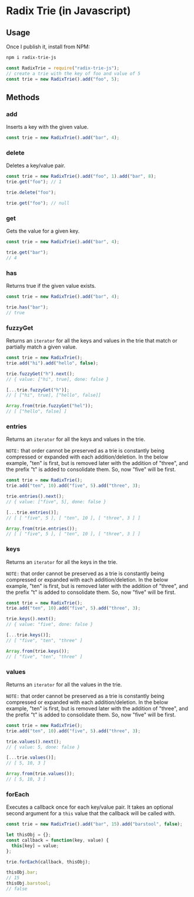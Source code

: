 # Radix Trie (in Javascript)

## Usage

Once I publish it, install from NPM:
```sh
npm i radix-trie-js
```

```js
const RadixTrie = require("radix-trie-js");
// create a trie with the key of foo and value of 5
const trie = new RadixTrie().add("foo", 5);
```

## Methods

### add
Inserts a key with the given value.
```js
const trie = new RadixTrie().add("bar", 4);
```

### delete
Deletes a key/value pair.
```js
const trie = new RadixTrie().add("foo", 1).add("bar", 8);
trie.get("foo"); // 1

trie.delete("foo");

trie.get("foo"); // null
```

### get
Gets the value for a given key.
```js
const trie = new RadixTrie().add("bar", 4);

trie.get("bar");
// 4
```

### has
Returns true if the given value exists.
```js
const trie = new RadixTrie().add("bar", 4);

trie.has("bar");
// true
```

### fuzzyGet
Returns an `iterator` for all the keys and values in the trie that match or partially match a given value.
```js
const trie = new RadixTrie();
trie.add("hi").add("hello", false);

trie.fuzzyGet("h").next();
// { value: ["hi", true], done: false }

[...trie.fuzzyGet("h")];
// [ ["hi", true], ["hello", false]]

Array.from(trie.fuzzyGet("hel"));
// [ ["hello", false] ]
```

### entries
Returns an `iterator` for all the keys and values in the trie.

`NOTE:` that order cannot be preserved as a trie is constantly being compressed or expanded with each addition/deletion. In the below example, "ten" is first, but is removed later with the addition of "three", and the prefix "t" is added to consolidate them. So, now "five" will be first.
```js
const trie = new RadixTrie();
trie.add("ten", 10).add("five", 5).add("three", 3);

trie.entries().next();
// { value: ["five", 5], done: false }

[...trie.entries()];
// [ [ "five", 5 ], [ "ten", 10 ], [ "three", 3 ] ]

Array.from(trie.entries());
// [ [ "five", 5 ], [ "ten", 10 ], [ "three", 3 ] ]
```

### keys
Returns an `iterator` for all the keys in the trie.

`NOTE:` that order cannot be preserved as a trie is constantly being compressed or expanded with each addition/deletion. In the below example, "ten" is first, but is removed later with the addition of "three", and the prefix "t" is added to consolidate them. So, now "five" will be first.
```js
const trie = new RadixTrie();
trie.add("ten", 10).add("five", 5).add("three", 3);

trie.keys().next();
// { value: "five", done: false }

[...trie.keys()];
// [ "five", "ten", "three" ]

Array.from(trie.keys());
// [ "five", "ten", "three" ]
```

### values
Returns an `iterator` for all the values in the trie.

`NOTE:` that order cannot be preserved as a trie is constantly being compressed or expanded with each addition/deletion. In the below example, "ten" is first, but is removed later with the addition of "three", and the prefix "t" is added to consolidate them. So, now "five" will be first.
```js
const trie = new RadixTrie();
trie.add("ten", 10).add("five", 5).add("three", 3);

trie.values().next();
// { value: 5, done: false }

[...trie.values()];
// [ 5, 10, 3 ]

Array.from(trie.values());
// [ 5, 10, 3 ]
```

### forEach
Executes a callback once for each key/value pair. It takes an optional second argument for a `this` value that the callback will be called with.
```js
const trie = new RadixTrie().add("bar", 15).add("barstool", false);

let thisObj = {};
const callback = function(key, value) {
  this[key] = value;
};

trie.forEach(callback, thisObj);

thisObj.bar;
// 15
thisObj.barstool;
// false
```
